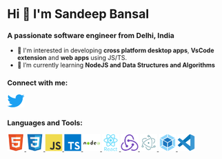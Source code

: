 <h1>Hi 👋 I'm Sandeep Bansal</h1>
<h3>A passionate software engineer from Delhi, India</h3>

- 👀 I'm interested in developing **cross platform desktop apps**, **VsCode extension** and **web apps** using JS/TS.
- 🌱 I’m currently learning **NodeJS and Data Structures and Algorithms**

<h3 align="left">Connect with me:</h3>
<p align="left">
<a href="https://twitter.com/isan_ban" target="_blank">
<img src="https://raw.githubusercontent.com/devicons/devicon/master/icons/twitter/twitter-original.svg" alt="isan_ban" height="30" width="40" /> 
</a>
</p>

<h3 align="left">Languages and Tools:</h3>
<p align="left">
<a href="https://developer.mozilla.org/en-US/docs/Glossary/HTML5" target="_blank" rel="noreferrer">
<img src="https://raw.githubusercontent.com/devicons/devicon/master/icons/html5/html5-original.svg" alt="html5" width="40" height="40"/> 
</a>
<a href="https://developer.mozilla.org/en-US/docs/Web/CSS" target="_blank" rel="noreferrer">
<img src="https://raw.githubusercontent.com/devicons/devicon/master/icons/css3/css3-original.svg" alt="css3" width="40" height="40"/> 
</a>
<a href="https://developer.mozilla.org/en-US/docs/Web/JavaScript" target="_blank" rel="noreferrer">
<img src="https://raw.githubusercontent.com/devicons/devicon/master/icons/javascript/javascript-original.svg" alt="javascript" width="40" height="40"/> 
</a>
<a href="https://www.typescriptlang.org/" target="_blank" rel="noreferrer"> 
<img src="https://raw.githubusercontent.com/devicons/devicon/master/icons/typescript/typescript-original.svg" alt="typescript" width="40" height="40"/> 
</a>
<a href="https://nodejs.org" target="_blank" rel="noreferrer"> 
<img src="https://raw.githubusercontent.com/devicons/devicon/master/icons/nodejs/nodejs-original-wordmark.svg" alt="nodejs" width="40" height="40"/> 
</a>
<a href="https://reactjs.org" target="_blank" rel="noreferrer"> 
<img src="https://raw.githubusercontent.com/devicons/devicon/master/icons/react/react-original-wordmark.svg" alt="react" width="40" height="40"/> 
</a>
<a href="https://redux.js.org" target="_blank" rel="noreferrer"> 
<img src="https://raw.githubusercontent.com/devicons/devicon/master/icons/redux/redux-original.svg" alt="redux" width="40" height="40"/> 
</a>
<a href="https://www.electronjs.org" target="_blank" rel="noreferrer"> 
<img src="https://raw.githubusercontent.com/devicons/devicon/master/icons/electron/electron-original.svg" alt="electron" width="40" height="40"/> 
</a>
<a href="https://webpack.js.org" target="_blank" rel="noreferrer"> 
<img src="https://raw.githubusercontent.com/devicons/devicon/master/icons/webpack/webpack-original.svg" alt="webpack" width="40" height="40"/> 
</a>
<a href="https://code.visualstudio.com/api/get-started/your-first-extension" target="_blank" rel="noreferrer"> 
<img src="https://raw.githubusercontent.com/devicons/devicon/master/icons/vscode/vscode-original.svg" alt="vs code extension" width="40" height="40"/> 
</a>
</p>

